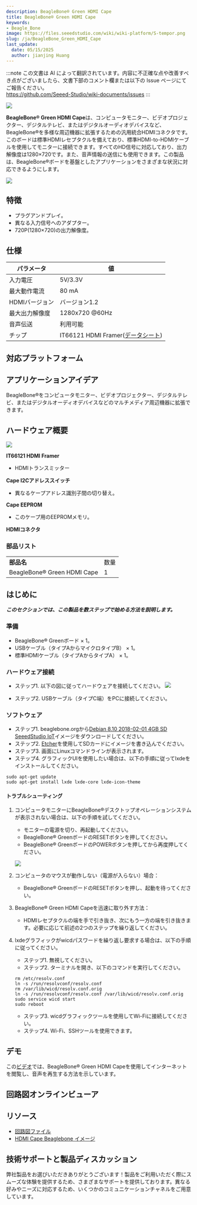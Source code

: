 ```yaml
---
description: BeagleBone® Green HDMI Cape
title: BeagleBone® Green HDMI Cape
keywords:
- Beagle_Bone
image: https://files.seeedstudio.com/wiki/wiki-platform/S-tempor.png
slug: /ja/BeagleBone_Green_HDMI_Cape
last_update:
  date: 05/15/2025
  author: jianjing Huang
---
```

:::note
この文書は AI によって翻訳されています。内容に不正確な点や改善すべき点がございましたら、文書下部のコメント欄または以下の Issue ページにてご報告ください。  
https://github.com/Seeed-Studio/wiki-documents/issues
:::

![](https://files.seeedstudio.com/wiki/BeagleBone_Green_HDMI_Cape/img/BeagleBone_Green_HDMI_Cape.jpg)

**BeagleBone® Green HDMI Cape**は、コンピュータモニター、ビデオプロジェクター、デジタルテレビ、またはデジタルオーディオデバイスなど、BeagleBone®を多様な周辺機器に拡張するための汎用統合HDMIコネクタです。このボードは標準HDMIレセプタクルを備えており、標準HDMI-to-HDMIケーブルを使用してモニターに接続できます。すべてのHD信号に対応しており、出力解像度は1280×720です。また、音声情報の送信にも使用できます。この製品は、BeagleBone®ボードを基盤としたアプリケーションをさまざまな状況に対応できるようにします。

[![](https://files.seeedstudio.com/wiki/common/Get_One_Now_Banner.png)](https://www.seeedstudio.com/depot/BeagleBone-Green-HDMI-Cape-p-2570.html)

特徴
--------

- プラグアンドプレイ。
- 異なる入力信号へのアダプター。
- 720P(1280×720)の出力解像度。

仕様
-------------

| パラメータ                | 値                                                                                                  |
|--------------------------|--------------------------------------------------------------------------------------------------------|
| 入力電圧                 | 5V/3.3V                                                                                                |
| 最大動作電流             | 80 mA                                                                                                  |
| HDMIバージョン           | バージョン1.2                                                                                          |
| 最大出力解像度           | 1280x720 @60Hz                                                                                         |
| 音声伝送                 | 利用可能                                                                                              |
| チップ                   | IT66121 HDMI Framer([データシート](https://files.seeedstudio.com/wiki/BeagleBone_Green_HDMI_Cape/res/IT66121FN_Datasheet_v1.02.pdf)) |

対応プラットフォーム
-------------------

アプリケーションアイデア
-----------------

BeagleBone®をコンピュータモニター、ビデオプロジェクター、デジタルテレビ、またはデジタルオーディオデバイスなどのマルチメディア周辺機器に拡張できます。

ハードウェア概要
-----------------

![](https://files.seeedstudio.com/wiki/BeagleBone_Green_HDMI_Cape/img/BeagleBone_Green_HDMI_Cape_Componentss.jpg)

**IT66121 HDMI Framer**

- HDMIトランスミッター

**Cape I2Cアドレススイッチ**

- 異なるケープアドレス識別子間の切り替え。

**Cape EEPROM**

- このケープ用のEEPROMメモリ。

**HDMIコネクタ**

### 部品リスト

|                            |          |
|----------------------------|----------|
| **部品名**                | 数量     |
| BeagleBone® Green HDMI Cape | 1        |

はじめに
-----------

***このセクションでは、この製品を数ステップで始める方法を説明します。***

### 準備

- BeagleBone® Greenボード × 1。
- USBケーブル（タイプAからマイクロタイプB） × 1。
- 標準HDMIケーブル（タイプAからタイプA） × 1。

### ハードウェア接続

- ステップ1. 以下の図に従ってハードウェアを接続してください。
![](https://files.seeedstudio.com/wiki/BeagleBone_Green_HDMI_Cape/img/BeagleBone_Green_HDMI_Cape_Connection_1200_s.jpg)

- ステップ2. USBケーブル（タイプC端）をPCに接続してください。

### ソフトウェア

- ステップ1. beaglebone.orgから[Debian 8.10 2018-02-01 4GB SD SeeedStudio IoT](https://debian.beagleboard.org/images/bone-debian-8.10-seeed-iot-armhf-2018-02-01-4gb.img.xz)イメージをダウンロードしてください。
- ステップ2. [Etcher](https://etcher.io/)を使用してSDカードにイメージを書き込んでください。
- ステップ3. 画面にLinuxコマンドラインが表示されます。
- ステップ4. グラフィックUIを使用したい場合は、以下の手順に従ってlxdeをインストールしてください。

```
sudo apt-get update 
sudo apt-get install lxde lxde-core lxde-icon-theme
```

#### トラブルシューティング

1. コンピュータモニターにBeagleBone®デスクトップオペレーションシステムが表示されない場合は、以下の手順を試してください。

    - モニターの電源を切り、再起動してください。
    - BeagleBone® GreenボードのRESETボタンを押してください。
    - BeagleBone® GreenボードのPOWERボタンを押してから再度押してください。

    ![](https://files.seeedstudio.com/wiki/BeagleBone_Green_HDMI_Cape/img/Beaglebone-Green_s.jpg)

2. コンピュータのマウスが動作しない（電源が入らない）場合：
    - BeagleBone® GreenボードのRESETボタンを押し、起動を待ってください。

3. BeagleBone® Green HDMI Capeを迅速に取り外す方法：
    - HDMIレセプタクルの端を手で引き抜き、次にもう一方の端を引き抜きます。必要に応じて前述の2つのステップを繰り返してください。

4. lxdeグラフィックがwicdパスワードを繰り返し要求する場合は、以下の手順に従ってください。

    - ステップ1. 無視してください。
    - ステップ2. ターミナルを開き、以下のコマンドを実行してください。

    ```
    rm /etc/resolv.conf
    ln -s /run/resolvconf/resolv.conf
    rm /var/lib/wicd/resolv.conf.orig
    ln -s /run/resolvconf/resolv.conf /var/lib/wicd/resolv.conf.orig
    sudo service wicd start
    sudo reboot
    ```

    - ステップ3. wicdグラフィックツールを使用してWi-Fiに接続してください。
    - ステップ4. Wi-Fi、SSHツールを使用できます。

デモ
----

この[ビデオ](https://www.youtube.com/watch?v=-xvbXSd_9TY&feature=youtu.be)では、BeagleBone® Green HDMI Capeを使用してインターネットを閲覧し、音声を再生する方法を示しています。

## 回路図オンラインビューア

<div className="altium-ecad-viewer" data-project-src="https://files.seeedstudio.com/wiki/BeagleBone_Green_HDMI_Cape/res/Schematic_Files.zip" style={{borderRadius: '0px 0px 4px 4px', height: 500, borderStyle: 'solid', borderWidth: 1, borderColor: 'rgb(241, 241, 241)', overflow: 'hidden', maxWidth: 1280, maxHeight: 700, boxSizing: 'border-box'}}>
</div>

リソース
---------

- [回路図ファイル](https://files.seeedstudio.com/wiki/BeagleBone_Green_HDMI_Cape/res/Schematic_Files.zip)
- [HDMI Cape Beaglebone イメージ](https://drive.google.com/open?id=15wXOtG4pZMifNoldoSvdOX9sBrev733L)

<!-- このMarkdownファイルは https://www.seeedstudio.com/wiki/BeagleBone_Green_HDMI_Cape から作成されました -->

## 技術サポートと製品ディスカッション

弊社製品をお選びいただきありがとうございます！製品をご利用いただく際にスムーズな体験を提供するため、さまざまなサポートを提供しております。異なる好みやニーズに対応するため、いくつかのコミュニケーションチャネルをご用意しています。

<div class="button_tech_support_container">
<a href="https://forum.seeedstudio.com/" class="button_forum"></a> 
<a href="https://www.seeedstudio.com/contacts" class="button_email"></a>
</div>

<div class="button_tech_support_container">
<a href="https://discord.gg/eWkprNDMU7" class="button_discord"></a> 
<a href="https://github.com/Seeed-Studio/wiki-documents/discussions/69" class="button_discussion"></a>
</div>